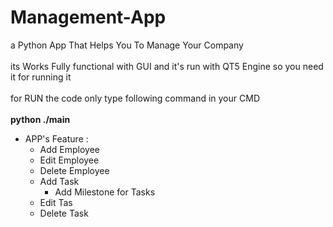 # Management-App
a Python App That Helps You To Manage Your Company\
\
its Works Fully functional with GUI and it's run with QT5 Engine so you need it for running it\
\
for RUN the code only type following command in your CMD\
\
**python ./main**

- APP's Feature :
  - Add Employee
  - Edit Employee
  - Delete Employee
  - Add Task
    - Add Milestone for Tasks
  - Edit Tas
  - Delete Task
